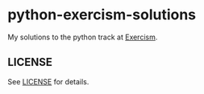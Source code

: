 # python-exercism-solutions

My solutions to the python track at [Exercism](https://exercism.org).

## LICENSE

See [LICENSE](LICENSE) for details.
